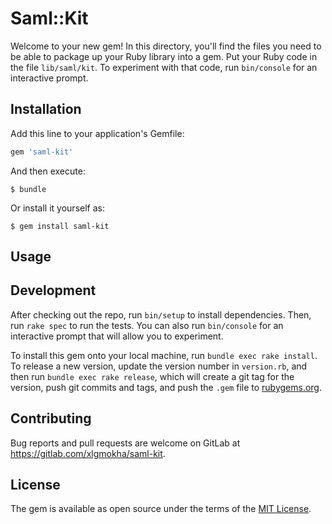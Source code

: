 # Saml::Kit

Welcome to your new gem! In this directory, you'll find the files you need to be able to package up your Ruby library into a gem. 
Put your Ruby code in the file `lib/saml/kit`. To experiment with that code, run `bin/console` for an interactive prompt.

## Installation

Add this line to your application's Gemfile:

```ruby
gem 'saml-kit'
```

And then execute:

    $ bundle

Or install it yourself as:

    $ gem install saml-kit

## Usage


## Development

After checking out the repo, run `bin/setup` to install dependencies. Then, run `rake spec` to run the tests. You can also run `bin/console` for an interactive prompt that will allow you to experiment.

To install this gem onto your local machine, run `bundle exec rake install`. To release a new version, update the version number in `version.rb`, and then run `bundle exec rake release`, which will create a git tag for the version, push git commits and tags, and push the `.gem` file to [rubygems.org](https://rubygems.org).

## Contributing

Bug reports and pull requests are welcome on GitLab at https://gitlab.com/xlgmokha/saml-kit.

## License

The gem is available as open source under the terms of the [MIT License](http://opensource.org/licenses/MIT).
